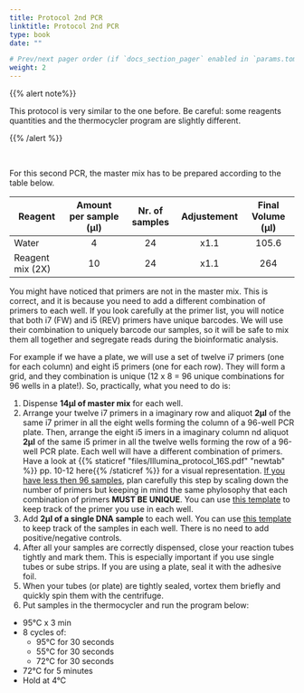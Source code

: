 ```yaml
---
title: Protocol 2nd PCR
linktitle: Protocol 2nd PCR
type: book
date: ""

# Prev/next pager order (if `docs_section_pager` enabled in `params.toml`)
weight: 2
---
```


{{% alert note%}}

This protocol is very similar to the one before. Be careful: some reagents quantities and the thermocycler program are slightly different.

{{% /alert %}}

<br/>

For this second PCR, the master mix has to be prepared according to the table below.

| Reagent          | Amount per sample (µl) | Nr. of samples | Adjustement | Final Volume (µl) |
| ---------------- | :--------------------: | :------------: | :---------: | :---------------: |
| Water            |           4            |       24       |    x1.1     |       105.6       |
| Reagent mix (2X) |           10           |       24       |    x1.1     |        264        |

You might have noticed that primers are not in the master mix. This is correct, and it is because you need to add a different combination of primers to each well. If you look carefully at the primer list, you will notice that both i7 (FW) and i5 (REV) primers have unique barcodes. We will use their combination to uniquely barcode our samples, so it will be safe to mix them all together and segregate reads during the bioinformatic analysis. 

For example if we have a plate, we will use a set of twelve i7 primers (one for each column) and eight i5 primers (one for each row). They will form a grid, and they combination is unique (12 x 8 = 96 unique combinations for 96 wells in a plate!). So, practically, what you need to do is:

1. Dispense **14µl of master mix** for each well.
2. Arrange your twelve i7 primers in a imaginary row and aliquot **2µl** of  the same i7 primer in all the eight wells forming the column of a 96-well PCR plate. Then, arrange the eight i5 imers in a imaginary column  nd aliquot **2µl** of the same i5 primer in all the twelve wells forming the row of a 96-well PCR plate. Each well will have a different combination of primers. Have a look at {{% staticref "files/Illumina_protocol_16S.pdf" "newtab" %}} pp. 10-12 here{{% /staticref %}} for a visual representation. <u>If you have less then 96 samples</u>, plan carefully this step by scaling down the number of primers but keeping in mind the same phylosophy that each combination of primers **MUST BE UNIQUE**. You can use [this template](http://www.cellsignet.com/media/plates/96.jpg) to keep track of the primer you use in each well.
3. Add **2µl of a single DNA sample** to each well. You can use [this template](http://www.cellsignet.com/media/plates/96.jpg) to keep track of the samples in each well. There is no need to add positive/negative controls.
4. After all your samples are correctly dispensed, close your reaction tubes tightly and mark them. This is especially important if you use single tubes or sube strips. If you are using a plate, seal it with the adhesive foil.
5. When your tubes (or plate) are tightly sealed, vortex them briefly and quickly spin them with the centrifuge.
6. Put samples in the thermocycler and run the program below:

* 95°C x 3 min
* 8 cycles of:
  * 95°C for 30 seconds
  * 55°C for 30 seconds
  * 72°C for 30 seconds
* 72°C for 5 minutes
* Hold at 4°C

